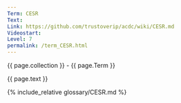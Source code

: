 ```yaml
---
Term: CESR
Text: 
Link: https://github.com/trustoverip/acdc/wiki/CESR.md
Videostart: 
Level: 7
permalink: /term_CESR.html
---
```


{{ page.collection }} - {{ page.Term }}

   {{ page.text }}

{% include_relative glossary/CESR.md %}
